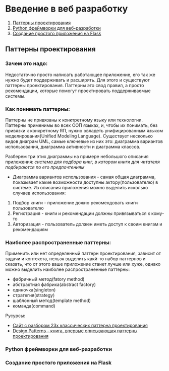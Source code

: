 # Введение в веб разработку
1. [Паттерны проектирования](#design_patterns)
2. [Python фреймворки для веб-разработки](#python_frameworks)
3. [Создание простого приложения на Flask](#flask_base)

## <a name="design_patterns"> Паттерны проектирования </a>
### Зачем это надо:

Недостаточно просто написать работающее приложение, его так же нужно будет поддерживать и расширять. Для этого и существуют паттерны проектирования. Паттерны это свод правил, а просто рекомендации, которые помогут проектировать поддерживаемые системы.


### Как понимать паттерны:
Паттерны не привязаны к конктретному языку или технологии. Паттерны применимы во всех ООП языках, и, чтобы их понимать, без привязки к конкретному ЯП, нужно овладеть унифицированным языком моделирования(Unified Modeling Language).
Существует несколько видов диаграм UML, самые ключевые из них это: диаграмма вариантов использования, диаграмма активности и диаграмма классов.

Разберем три этих диаграммы на примере небольшого описания приложения: *система для подбора книг, в котором книги для читателя подбираются по его предпочтениям*
- Диаграмма вариантов использования - самая общая диаграмма, показывает какие возможности доступны актору(пользователю) в системе. Из описания приложения можно выделить исколько случаев использования:
1. Подбор книги - приложение дожно рекомендовать книги пользователю
2. Регистрация - книги и рекомендации должны привязываться к кому-то
3. Авторизация - пользователь должен иметь доступ к своим книгам и рекомендациям




### Наиболее распространенные паттерны:
Применить или нет определенный паттерн проектирования, зависит от задачи и контекста, нельзя выделить какй-то набор паттернов и сказать, что от этого ваше приложение станет лучше или хуже, однако можно выделить наиболее распространенные паттерны:
- фабричный метод(fatory method)
- абстрактная фабрика(abstract factory)
- одиночка(singleton)
- стратегия(strategy)
- шаблонный метод(template method)
- команда(command)

Русурсы:
- [Сайт с разбором 23х классических паттерна проектирования](https://refactoring.guru/ru)
- [Design Patterns - книга, впервые описывающая паттерны проектирования](https://oz.by/books/more101783.html)


### <a name="python_frameworks"> Python фреймворки для веб-разработки</a>


### <a name="flask_base"> Создание простого приложения на Flask</a>
